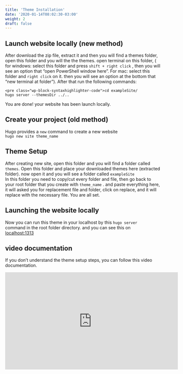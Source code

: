 ```yaml
---
title: 'Theme Installation'
date: '2020-01-14T08:02:30-03:00'
weight: 2
draft: false
---
```

Launch website locally (new method)
-----------------------------------

After download the zip file, extract it and then you will find a themes folder, open this folder and you will the the themes. open terminal on this folder, ( for windows: select this folder and press `shift + right click` , then you will see an option that “open PowerShell window here”. For mac: select this folder and `right click` on it. then you will see an option at the bottom that “new terminal at folder”). After that run the following commands:

```
<pre class="wp-block-syntaxhighlighter-code">cd exampleSite/
hugo server --themesDir ../..
```

You are done! your website has been launch locally.

Create your project (old method)
--------------------------------

 Hugo provides a `new` command to create a new website   
`hugo new site theme_name`

Theme Setup
-----------

After creating new site, open this folder and you will find a folder called `themes`. Open this folder and place your downloaded themes here (extracted folder). now open it and you will see a folder called `exampleSite`  
In this folder you need to copy/cut every folder and file, then go back to your root folder that you create with `theme_name` . and paste everything here, it will asked you for replacement file and folder, click on replace, and it will replace with the necessary file. You are all set.

 Launching the website locally
------------------------------

Now you can run this theme in your localhost by this `hugo server`  
command in the root folder directory. and you can see this on   
[localhost:1313](http://localhost:1313/)

video documentation
-------------------

If you don’t understand the theme setup steps, you can follow this video documentation.

<iframe allow="accelerometer; autoplay; encrypted-media; gyroscope; picture-in-picture" allowfullscreen="" frameborder="0" height="315" src="https://www.youtube.com/embed/jrkvirglgaQ" width="560"></iframe>